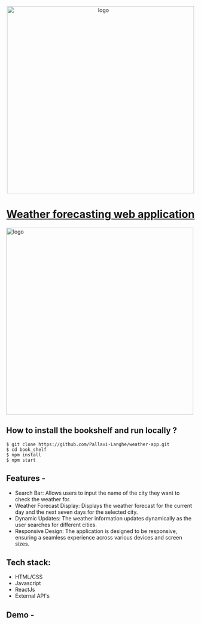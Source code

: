 <div align="center">
  <img src="https://res.cloudinary.com/dv8400fc2/image/upload/v1708611838/weather-app_ane8wi.jpg" width="500" alt="logo"/>
  
  # [Weather forecasting web application](https://weather-application-v1.vercel.app/)
    
</div>
<div>
  <img src="https://res.cloudinary.com/dv8400fc2/image/upload/v1708612404/cover-weather-app_frinfy.jpg" width="500" alt="logo"/>
  
</div>

## **How to install the bookshelf and run locally ?**

```
$ git clone https://github.com/Pallavi-Langhe/weather-app.git
$ cd book_shelf
$ npm install
$ npm start
```

## **Features -**

- Search Bar:
  Allows users to input the name of the city they want to check the weather for.
- Weather Forecast Display:
  Displays the weather forecast for the current day and the next seven days for the selected city.
- Dynamic Updates:
  The weather information updates dynamically as the user searches for different cities.
- Responsive Design:
  The application is designed to be responsive, ensuring a seamless experience across various devices and screen sizes.


## **Tech stack:**
- HTML/CSS
- Javascript
- ReactJs
- External API's


## **Demo -**



